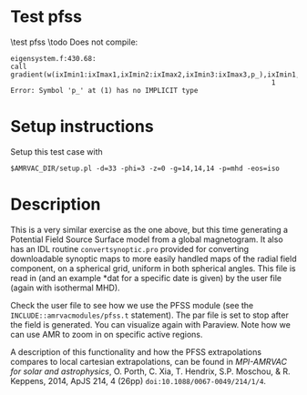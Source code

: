# Test pfss

\test pfss
\todo Does not compile:

    eigensystem.f:430.68:
    call gradient(w(ixImin1:ixImax1,ixImin2:ixImax2,ixImin3:ixImax3,p_),ixImin1,&
                                                                    1
    Error: Symbol 'p_' at (1) has no IMPLICIT type

# Setup instructions

Setup this test case with

    $AMRVAC_DIR/setup.pl -d=33 -phi=3 -z=0 -g=14,14,14 -p=mhd -eos=iso

# Description

This is a very similar exercise as the one above, but this time generating a
Potential Field Source Surface model from a global magnetogram. It also has an
IDL routine `convertsynoptic.pro` provided for converting downloadable synoptic
maps to more easily handled maps of the radial field component, on a spherical
grid, uniform in both spherical angles. This file is read in (and an example
*dat for a specific date is given) by the user file (again with isothermal MHD).

Check the user file to see how we use the PFSS module (see the
`INCLUDE::amrvacmodules/pfss.t` statement). The par file is set to stop after
the field is generated. You can visualize again with Paraview. Note how we can
use AMR to zoom in on specific active regions.

A description of this functionality and how the PFSS extrapolations compares to
local cartesian extrapolations, can be found in *MPI-AMRVAC for solar and
astrophysics*, O. Porth, C. Xia, T. Hendrix, S.P. Moschou, \& R. Keppens, 2014,
ApJS 214, 4 (26pp) `doi:10.1088/0067-0049/214/1/4`.


